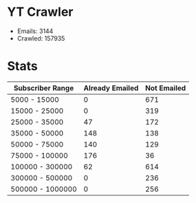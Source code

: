 # YT Crawler
- Emails: 3144
- Crawled: 157935

# Stats
| Subscriber Range  | Already Emailed | Not Emailed |
|-------|-------|-------|
| 5000 - 15000 | 0 | 671 |
| 15000 - 25000 | 0 | 319 |
| 25000 - 35000 | 47 | 172 |
| 35000 - 50000 | 148 | 138 |
| 50000 - 75000 | 140 | 129 |
| 75000 - 100000 | 176 | 36 |
| 100000 - 300000 | 62 | 614 |
| 300000 - 500000 | 0 | 236 |
| 500000 - 1000000 | 0 | 256 |
